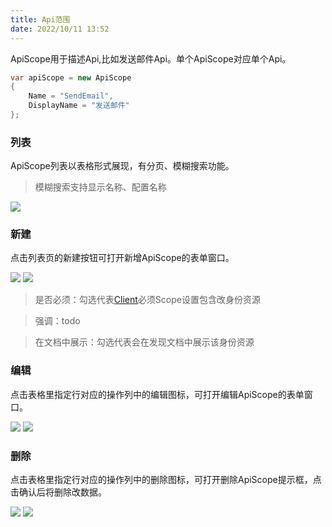 ```yaml
---
title: Api范围
date: 2022/10/11 13:52
---
```


ApiScope用于描述Api,比如发送邮件Api。单个ApiScope对应单个Api。

```c#
var apiScope = new ApiScope
{
	Name = "SendEmail",
	DisplayName = "发送邮件"
};
```

### 列表

ApiScope列表以表格形式展现，有分页、模糊搜索功能。

> 模糊搜索支持显示名称、配置名称

![](\stack\auth\apiScope-add-button.png)

### 新建

点击列表页的新建按钮可打开新增ApiScope的表单窗口。

![](\stack\auth\apiScope-add-button.png)
![](\stack\auth\apiScope-add.png)

> 是否必须：勾选代表[Client](/stack/auth/guides/sso/client)必须Scope设置包含改身份资源

> 强调：todo

> 在文档中展示：勾选代表会在发现文档中展示该身份资源

### 编辑

点击表格里指定行对应的操作列中的编辑图标，可打开编辑ApiScope的表单窗口。

![](\stack\auth\apiScope-edit-icon.png)
![](\stack\auth\apiScope-edit.png)

### 删除

点击表格里指定行对应的操作列中的删除图标，可打开删除ApiScope提示框，点击确认后将删除改数据。

![](\stack\auth\apiScope-remove-icon.png)
![](\stack\auth\apiScope-remove.png)